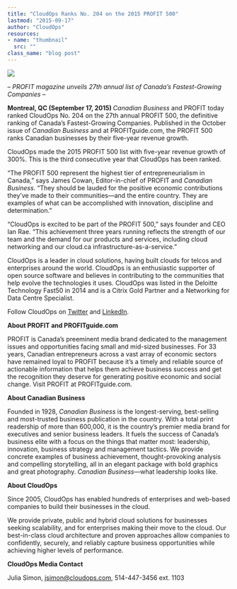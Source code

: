 ```yaml
---
title: "CloudOps Ranks No. 204 on the 2015 PROFIT 500"
lastmod: "2015-09-17"
author: "CloudOps"
resources:
- name: "thumbnail"
  src: ""
class_name: "blog post"
---
```


<img src="/images/blog/post/P500-Logo-2015-ADS-Blue.jpg" class="main-blog-image">

<p><i><span style="font-weight: 400;">– PROFIT magazine unveils 27</span></i><i><span style="font-weight: 400;">th</span></i><i><span style="font-weight: 400;"> annual list of Canada’s Fastest-Growing Companies –</span></i></p>

<p><b>Montreal, QC (September 17, 2015) </b><i><span style="font-weight: 400;">Canadian Business</span></i><span style="font-weight: 400;"> and PROFIT today ranked CloudOps No. 204 on the 27</span><span style="font-weight: 400;">th</span><span style="font-weight: 400;"> annual PROFIT 500, the definitive ranking of Canada’s Fastest-Growing Companies. Published in the October issue of </span><i><span style="font-weight: 400;">Canadian Business</span></i><span style="font-weight: 400;"> and at PROFITguide.com, the PROFIT 500 ranks Canadian businesses by their five-year revenue growth. </span></p>

<p><span style="font-weight: 400;">CloudOps made the 2015 PROFIT 500 list with five-year revenue growth of 300%. This is the third consecutive year that CloudOps has been ranked.</span></p>

<p><span style="font-weight: 400;">“The PROFIT 500 represent the highest tier of entrepreneurialism in Canada,” says James Cowan, Editor-in-chief of PROFIT and </span><i><span style="font-weight: 400;">Canadian Business</span></i><span style="font-weight: 400;">. “They should be lauded for the positive economic contributions they’ve made to their communities—and the entire country. They are examples of what can be accomplished with innovation, discipline and determination.”</span></p>

<p><span style="font-weight: 400;">“CloudOps is excited to be part of the PROFIT 500,” says founder and CEO Ian Rae. “This achievement three years running reflects the strength of our team and the demand for our products and services, including cloud networking and our cloud.ca infrastructure-as-a-service.”</span></p>

<p><span style="font-weight: 400;">CloudOps is a leader in cloud solutions, having built clouds for telcos and enterprises around the world. CloudOps is an enthusiastic supporter of open source software and believes in contributing to the communities that help evolve the technologies it uses. CloudOps was listed in the Deloitte Technology Fast50 in 2014 and is a Citrix Gold Partner and a Networking for Data Centre Specialist.</span></p>

<p><span style="font-weight: 400;">Follow CloudOps on </span><a href="https://twitter.com/CloudOps_" target="_blank"><span style="font-weight: 400;">Twitter</span></a><span style="font-weight: 400;"> and </span><a href="https://www.linkedin.com/company/cloudops" target="_blank"><span style="font-weight: 400;">LinkedIn</span></a><span style="font-weight: 400;">.</span></p>

<p><b>About PROFIT and PROFITguide.com</b></p>

<p><span style="font-weight: 400;">PROFIT is Canada’s preeminent media brand dedicated to the management issues and opportunities facing small and mid-sized businesses. For 33 years, Canadian entrepreneurs across a vast array of economic sectors have remained loyal to PROFIT because it’s a timely and reliable source of actionable information that helps them achieve business success and get the recognition they deserve for generating positive economic and social change. Visit PROFIT at PROFITguide.com.</span></p>

<p><b>About Canadian Business</b></p>

<p><span style="font-weight: 400;">Founded in 1928, </span><i><span style="font-weight: 400;">Canadian Business</span></i><span style="font-weight: 400;"> is the longest-serving, best-selling and most-trusted business publication in the country</span><i><span style="font-weight: 400;">. </span></i><span style="font-weight: 400;">With a total print readership of more than 600,000, it is the country’s premier media brand for executives and senior business leaders. It fuels the success of Canada’s business elite with a focus on the things that matter most: leadership, innovation, business strategy and management tactics. We provide concrete examples of business achievement, thought-provoking analysis and compelling storytelling, all in an elegant package with bold graphics and great photography. </span><i><span style="font-weight: 400;">Canadian Business—</span></i><span style="font-weight: 400;">what leadership looks like. </span></p>

<p><b>About CloudOps</b></p>

<p><span style="font-weight: 400;">Since 2005, CloudOps has enabled hundreds of enterprises and web-based companies to build their businesses in the cloud.</span></p>

<p><span style="font-weight: 400;">We provide private, public and hybrid cloud solutions for businesses seeking scalability, and for enterprises making their move to the cloud. Our best-in-class cloud architecture and proven approaches allow companies to confidently, securely, and reliably capture business opportunities while achieving higher levels of performance.</span></p>

<p><b>CloudOps Media Contact</b></p>

<p><span style="font-weight: 400;">Julia Simon, </span><a href="mailto:jsimon@cloudops.com"><span style="font-weight: 400;">jsimon@cloudops.com</span></a><span style="font-weight: 400;">, 514-447-3456 ext. 1103</span></p>
